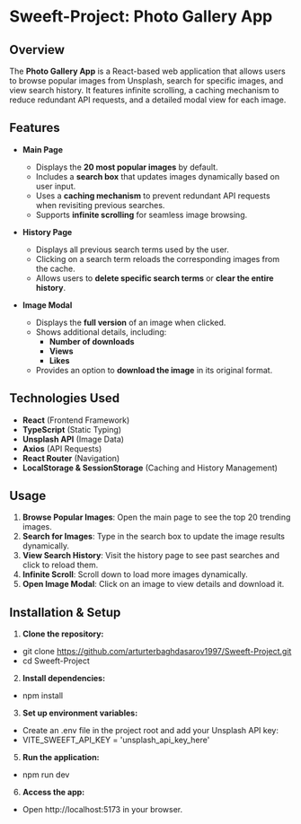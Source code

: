 # Sweeft-Project: Photo Gallery App

## Overview
The **Photo Gallery App** is a React-based web application that allows users to browse popular images from Unsplash, search for specific images, and view search history. It features infinite scrolling, a caching mechanism to reduce redundant API requests, and a detailed modal view for each image.

## Features
- **Main Page**
  - Displays the **20 most popular images** by default.
  - Includes a **search box** that updates images dynamically based on user input.
  - Uses a **caching mechanism** to prevent redundant API requests when revisiting previous searches.
  - Supports **infinite scrolling** for seamless image browsing.
  
- **History Page**
  - Displays all previous search terms used by the user.
  - Clicking on a search term reloads the corresponding images from the cache.
  - Allows users to **delete specific search terms** or **clear the entire history**.

- **Image Modal**
  - Displays the **full version** of an image when clicked.
  - Shows additional details, including:
    - **Number of downloads**
    - **Views**
    - **Likes**
  - Provides an option to **download the image** in its original format.

## Technologies Used
- **React** (Frontend Framework)
- **TypeScript** (Static Typing)
- **Unsplash API** (Image Data)
- **Axios** (API Requests)
- **React Router** (Navigation)
- **LocalStorage & SessionStorage** (Caching and History Management)

## Usage
1. **Browse Popular Images**: Open the main page to see the top 20 trending images.
2. **Search for Images**: Type in the search box to update the image results dynamically.
3. **View Search History**: Visit the history page to see past searches and click to reload them.
4. **Infinite Scroll**: Scroll down to load more images dynamically.
5. **Open Image Modal**: Click on an image to view details and download it.

## Installation & Setup
1. **Clone the repository:**
- git clone https://github.com/arturterbaghdasarov1997/Sweeft-Project.git
- cd Sweeft-Project

2. **Install dependencies:**
- npm install

3. **Set up environment variables:**
- Create an .env file in the project root and add your Unsplash API key:
- VITE_SWEEFT_API_KEY = 'unsplash_api_key_here'

5. **Run the application:**
- npm run dev

6. **Access the app:**
- Open http://localhost:5173 in your browser.
